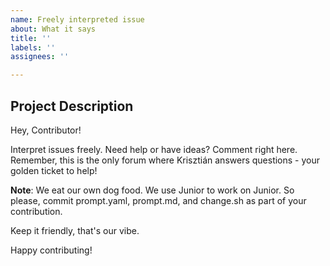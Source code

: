 ```yaml
---
name: Freely interpreted issue
about: What it says
title: ''
labels: ''
assignees: ''

---
```


## Project Description

Hey, Contributor!

Interpret issues freely. Need help or have ideas? Comment right here. Remember, this is the only forum where Krisztián answers questions - your golden ticket to help!

**Note**: We eat our own dog food. We use Junior to work on Junior. So please, commit prompt.yaml, prompt.md, and change.sh as part of your contribution.

Keep it friendly, that's our vibe.

Happy contributing!
